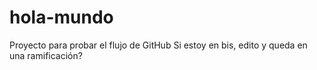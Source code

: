# hola-mundo
Proyecto para probar el flujo de GitHub
Si estoy en bis, edito y queda en una ramificación?
